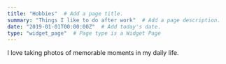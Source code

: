 ```yaml
---
title: "Hobbies"  # Add a page title.
summary: "Things I like to do after work"  # Add a page description.
date: "2019-01-01T00:00:00Z"  # Add today's date.
type: "widget_page"  # Page type is a Widget Page
---
```


I love taking photos of memorable moments in my daily life.
